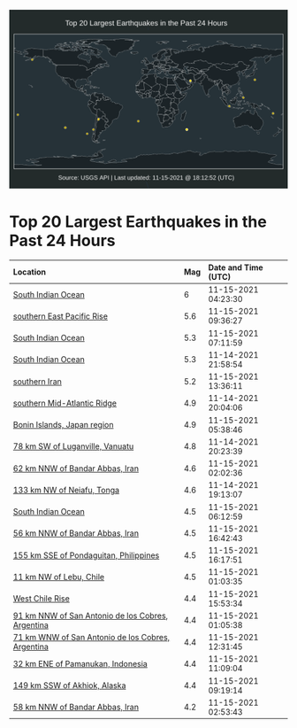 ![Map](./map.png)

# Top 20 Largest Earthquakes in the Past 24 Hours

| Location | Mag | Date and Time (UTC) |
|:---|:---|:---|
| [South Indian Ocean](https://earthquake.usgs.gov/earthquakes/eventpage/us7000fu61) | 6 | 11-15-2021 04:23:30 |
| [southern East Pacific Rise](https://earthquake.usgs.gov/earthquakes/eventpage/us7000fu9c) | 5.6 | 11-15-2021 09:36:27 |
| [South Indian Ocean](https://earthquake.usgs.gov/earthquakes/eventpage/us7000fu7x) | 5.3 | 11-15-2021 07:11:59 |
| [South Indian Ocean](https://earthquake.usgs.gov/earthquakes/eventpage/us7000fu43) | 5.3 | 11-14-2021 21:58:54 |
| [southern Iran](https://earthquake.usgs.gov/earthquakes/eventpage/us7000fuaz) | 5.2 | 11-15-2021 13:36:11 |
| [southern Mid-Atlantic Ridge](https://earthquake.usgs.gov/earthquakes/eventpage/us7000fu3r) | 4.9 | 11-14-2021 20:04:06 |
| [Bonin Islands, Japan region](https://earthquake.usgs.gov/earthquakes/eventpage/us7000fu7i) | 4.9 | 11-15-2021 05:38:46 |
| [78 km SW of Luganville, Vanuatu](https://earthquake.usgs.gov/earthquakes/eventpage/us7000fu3s) | 4.8 | 11-14-2021 20:23:39 |
| [62 km NNW of Bandar Abbas, Iran](https://earthquake.usgs.gov/earthquakes/eventpage/us7000fu5f) | 4.6 | 11-15-2021 02:02:36 |
| [133 km NW of Neiafu, Tonga](https://earthquake.usgs.gov/earthquakes/eventpage/us7000fu3i) | 4.6 | 11-14-2021 19:13:07 |
| [South Indian Ocean](https://earthquake.usgs.gov/earthquakes/eventpage/us7000fu7r) | 4.5 | 11-15-2021 06:12:59 |
| [56 km NNW of Bandar Abbas, Iran](https://earthquake.usgs.gov/earthquakes/eventpage/us7000fubv) | 4.5 | 11-15-2021 16:42:43 |
| [155 km SSE of Pondaguitan, Philippines](https://earthquake.usgs.gov/earthquakes/eventpage/us7000fubu) | 4.5 | 11-15-2021 16:17:51 |
| [11 km NW of Lebu, Chile](https://earthquake.usgs.gov/earthquakes/eventpage/us7000fu58) | 4.5 | 11-15-2021 01:03:35 |
| [West Chile Rise](https://earthquake.usgs.gov/earthquakes/eventpage/us7000fubr) | 4.4 | 11-15-2021 15:53:34 |
| [91 km NNW of San Antonio de los Cobres, Argentina](https://earthquake.usgs.gov/earthquakes/eventpage/us7000fu5a) | 4.4 | 11-15-2021 01:05:38 |
| [71 km WNW of San Antonio de los Cobres, Argentina](https://earthquake.usgs.gov/earthquakes/eventpage/us7000fuag) | 4.4 | 11-15-2021 12:31:45 |
| [32 km ENE of Pamanukan, Indonesia](https://earthquake.usgs.gov/earthquakes/eventpage/us7000fu9x) | 4.4 | 11-15-2021 11:09:04 |
| [149 km SSW of Akhiok, Alaska](https://earthquake.usgs.gov/earthquakes/eventpage/ak021enpwpl8) | 4.4 | 11-15-2021 09:19:14 |
| [58 km NNW of Bandar Abbas, Iran](https://earthquake.usgs.gov/earthquakes/eventpage/us7000fu5m) | 4.2 | 11-15-2021 02:53:43 |

